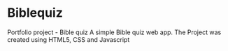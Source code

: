 # Biblequiz
Portfolio project - Bible quiz
A simple Bible quiz web app.
The Project was created using HTML5, CSS and Javascript
